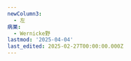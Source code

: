 ```yaml
---
newColumn3:
  - 左
病巣:
  - Wernicke野
lastmod: '2025-04-04'
last_edited: 2025-02-27T00:00:00.000Z
---
```



